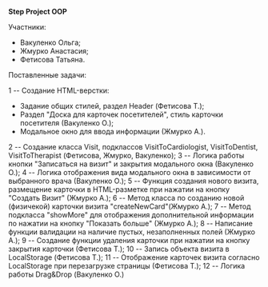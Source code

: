 **Step Project OOP**

Участники:
- Вакуленко Ольга;
- Жмурко Анастасия;
- Фетисова Татьяна.

Поставленные задачи:

1 -- Создание HTML-верстки:
 - Задание общих стилей, раздел Header (Фетисова Т.);
 - Раздел "Доска для карточек посетителей", стиль карточки посетителя (Вакуленко О.);
 - Модальное окно для ввода информации (Жмурко А.).

2 --  Создание класса Visit, подклассов VisitToCardiologist, VisitToDentist, VisitToTherapist (Фетисова, Жмурко, Вакуленко);
3 --  Логика работы кнопки "Записаться на визит" и закрытия модального окна (Вакуленко О.);
4 --  Логика отображения вида модального окна в зависимости от выбранного врача (Вакуленко О.);
5 --  Функция создания нового визита, размещение карточки в HTML-разметке при нажатии на кнопку "Создать Визит" (Жмурко А.);
6 --  Метод класса по созданию новой (физичекой) карточки визита "createNewCard"(Жмурко А.);
7 --  Метод подкласса "showMore" для отображения дополнительной информации по нажатии на кнопку "Показать больше" (Жмурко А.);
8 --  Написание функции валидации на наличие пустых, незаполненных полей (Жмурко А.);
9 --  Создание функции удаления карточки при нажатии на кнопку закрытия карточки (Фетисова Т.);
10 -- Запись объекта визита в LocalStorage (Фетисова Т.);
11 -- Отображение карточек визита  согласно LocalStorage при перезагрузке страницы (Фетисова Т.);
12 -- Логика работы Drag&Drop  (Вакуленко О.)




